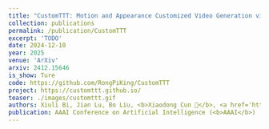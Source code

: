 ```yaml
---
title: "CustomTTT: Motion and Appearance Customized Video Generation via Test-Time Training"
collection: publications
permalink: /publication/CustomTTT
excerpt: 'TODO'
date: 2024-12-10
year: 2025
venue: 'ArXiv'
arxiv: 2412.15646
is_show: Ture
code: https://github.com/RongPiKing/CustomTTT
project: https://customttt.github.io/
teaser: ./images/customttt.gif
authors: Xiuli Bi, Jian Lu, Bo Liu, <b>Xiaodong Cun 📮</b>, <a href='https://yzhang2016.github.io/'>Yong Zhang</a>, Weisheng Li, Bin Xiao
publication: AAAI Conference on Artificial Intelligence (<b>AAAI</b>)
---
```

